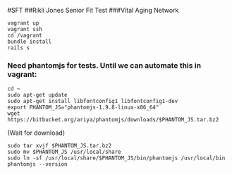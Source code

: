 #SFT
##Rikli Jones Senior Fit Test
###Vital Aging Network

```
vagrant up
vagrant ssh
cd /vagrant
bundle install
rails s
```

### Need phantomjs for tests.  Until we can automate this in vagrant:
```
cd ~
sudo apt-get update
sudo apt-get install libfontconfig1 libfontconfig1-dev
export PHANTOM_JS="phantomjs-1.9.8-linux-x86_64"
wget https://bitbucket.org/ariya/phantomjs/downloads/$PHANTOM_JS.tar.bz2
```
(Wait for download)
```
sudo tar xvjf $PHANTOM_JS.tar.bz2
sudo mv $PHANTOM_JS /usr/local/share
sudo ln -sf /usr/local/share/$PHANTOM_JS/bin/phantomjs /usr/local/bin
phantomjs --version
```
